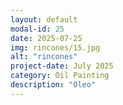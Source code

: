 ```yaml
---
layout: default
modal-id: 25
date: 2025-07-25
img: rincones/15.jpg
alt: "rincones"
project-date: July 2025
category: Oil Painting
description: "Oleo"
---
```

